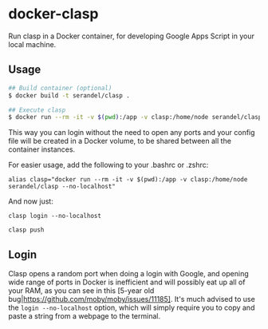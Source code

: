 # docker-clasp

Run clasp in a Docker container, for developing Google Apps Script in your local machine.

## Usage

```bash
## Build container (optional)
$ docker build -t serandel/clasp .

## Execute clasp
$ docker run --rm -it -v $(pwd):/app -v clasp:/home/node serandel/clasp push
```

This way you can login without the need to open any ports and your config file will be created in a Docker volume, to be
shared between all the container instances.

For easier usage, add the following to your .bashrc or .zshrc:

```
alias clasp="docker run --rm -it -v $(pwd):/app -v clasp:/home/node serandel/clasp --no-localhost"
```

And now just:

```
clasp login --no-localhost

clasp push
```

## Login

Clasp opens a random port when doing a login with Google, and opening wide range of ports in Docker is inefficient and will possibly eat up all of your RAM, as you can see in this [5-year old bug|https://github.com/moby/moby/issues/11185]. It's much advised to use the `login --no-localhost` option, which will simply require you to copy and paste a string from a webpage to the terminal.

